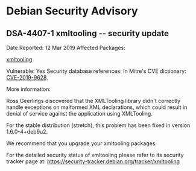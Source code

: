 
Debian Security Advisory
========================


DSA-4407-1 xmltooling -- security update
----------------------------------------



Date Reported:
12 Mar 2019
Affected Packages:

[xmltooling](https://packages.debian.org/src:xmltooling)

Vulnerable:
Yes
Security database references:
In Mitre's CVE dictionary: [CVE-2019-9628](https://security-tracker.debian.org/tracker/CVE-2019-9628).  

More information:

Ross Geerlings discovered that the XMLTooling library didn't correctly
handle exceptions on malformed XML declarations, which could result in
denial of service against the application using XMLTooling.


For the stable distribution (stretch), this problem has been fixed in
version 1.6.0-4+deb9u2.


We recommend that you upgrade your xmltooling packages.


For the detailed security status of xmltooling please refer to
its security tracker page at:
<https://security-tracker.debian.org/tracker/xmltooling>





